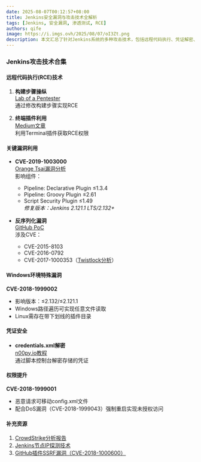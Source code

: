 ```yaml
---
date: 2025-08-07T00:12:57+08:00
title: Jenkins安全漏洞与攻击技术全解析
tags: [Jenkins, 安全漏洞, 渗透测试, RCE]
authors: qife
image: https://i.imgs.ovh/2025/08/07/oI3Zt.png
description: 本文汇总了针对Jenkins系统的多种攻击技术，包括远程代码执行、凭证解密、插件漏洞利用等，涵盖CVE-2015-8103、CVE-2019-1003000等多个关键漏洞的PoC和实战分析。
---
```


### Jenkins攻击技术合集

#### 远程代码执行(RCE)技术
1. **构建步骤操纵**  
   [Lab of a Pentester](http://www.labofapenetrationtester.com/2014/08/script-execution-and-privilege-esc-jenkins.html)  
   通过修改构建步骤实现RCE

2. **终端插件利用**  
   [Medium文章](https://medium.com/@uranium238/shodan-jenkins-to-get-rces-on-servers-6b6ec7c960e2)  
   利用Terminal插件获取RCE权限

#### 关键漏洞利用
- **CVE-2019-1003000**  
  [Orange Tsai漏洞分析](http://blog.orange.tw/2019/02/abusing-meta-programming-for-unauthenticated-rce.html)  
  影响组件：  
  - Pipeline: Declarative Plugin ≤1.3.4  
  - Pipeline: Groovy Plugin ≤2.61  
  - Script Security Plugin ≤1.49  
  *修复版本：Jenkins 2.121.1 LTS/2.132+*

- **反序列化漏洞**  
  [GitHub PoC](https://github.com/Coalfire-Research/java-deserialization-exploits/tree/master/Jenkins)  
  涉及CVE：  
  - CVE-2015-8103  
  - CVE-2016-0792  
  - CVE-2017-1000353（[Twistlock分析](https://www.twistlock.com/2017/06/18/jenkins-java-deserialization/)）

#### Windows环境特殊漏洞
**CVE-2018-1999002**  
- 影响版本：≤2.132/≤2.121.1  
- Windows路径遍历可实现任意文件读取  
- Linux需存在带下划线的插件目录

#### 凭证安全
- **credentials.xml解密**  
  [n00py.io教程](https://www.n00py.io/2017/01/compromising-jenkins-and-extracting-credentials/)  
  通过脚本控制台解密存储的凭证

#### 权限提升
**CVE-2018-1999001**  
- 恶意请求可移动config.xml文件  
- 配合DoS漏洞（CVE-2018-1999043）强制重启实现未授权访问

#### 补充资源
1. [CrowdStrike分析报告](https://www.crowdstrike.com/blog/your-jenkins-belongs-to-us-now-abusing-continuous-integration-systems/)  
2. [Jenkins节点IP探测技术](https://carnal0wnage.attackresearch.com/2019/03/jenkins-identify-ip-addresses-of-nodes.html)  
3. [GitHub插件SSRF漏洞（CVE-2018-1000600）](https://carnal0wnage.attackresearch.com/2019/03/jenkins-cve-2018-1000600-poc.html)